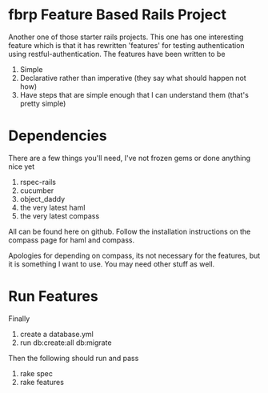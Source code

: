 fbrp Feature Based Rails Project
================================

Another one of those starter rails projects. This one has one interesting feature which is that it has rewritten 'features' for testing authentication using restful-authentication. The features have been written to be

1. Simple
1. Declarative rather than imperative (they say what should happen not how)
1. Have steps that are simple enough that I can understand them (that's pretty simple)


Dependencies
============

There are a few things you'll need, I've not frozen gems or done anything nice yet

1. rspec-rails
1. cucumber
1. object_daddy
1. the very latest haml
1. the very latest compass

All can be found here on github. Follow the installation instructions on the compass page for haml and compass.

Apologies for depending on compass, its not necessary for the features, but it is something I want to use. You may need other stuff as well.

Run Features
============

Finally

1. create a database.yml
1. run db:create:all db:migrate

Then the following should run and pass

1. rake spec 
1. rake features

